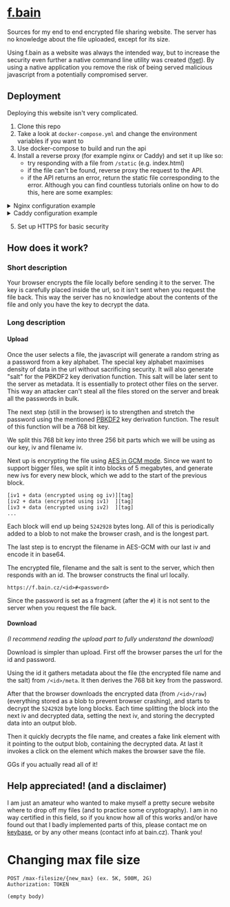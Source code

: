 # [f.bain](https://f.bain.cz/)
Sources for my end to end encrypted file sharing website. The server has no knowledge about the file uploaded,
except for its size.

Using f.bain as a website was always the intended way, but to increase the security even further a native
command line utility was created ([fget](https://github.com/bain3/fget)). By using a native application you
remove the risk of being served malicious javascript from a potentially compromised server.

## Deployment
Deploying this website isn't very complicated.
1. Clone this repo
2. Take a look at `docker-compose.yml` and change the environment variables if you want to
3. Use docker-compose to build and run the api
4. Install a reverse proxy (for example nginx or Caddy) and set it up like so:
   - try responding with a file from `/static` (e.g. index.html)
   - if the file can't be found, reverse proxy the request to the API.
   - if the API returns an error, return the static file corresponding to the error.
     Although you can find countless tutorials online on how to do this, 
     here are some examples:

<details><summary>Nginx configuration example</summary>

```nginx
server {
    root /path/to/static;
    error_log off;
    access_log off;
    index index.html;

    client_max_body_size 0;

    server_name example.com;

    error_page 404 /404.html;
    error_page 429 /429.html;

    location / {
        try_files $uri $uri/ @proxy_pass;
    }

    location @proxy_pass {
        proxy_intercept_errors on;
        proxy_pass http://localhost:3333;
        proxy_http_version 1.1;
        proxy_set_header Upgrade $http_upgrade;
        proxy_set_header Connection "Upgrade";
        proxy_set_header Host $host;
    }

    listen [::]:443 ssl http2;
    listen 443 ssl http2;
    # SSL configuration
}

server {
    if ($host = example.com) {
        return 301 https://$host$request_uri;
    }

    server_name example.com;
    listen [::]:80;
    listen 80;
    return 404;
}
```
</details>

<details><summary>Caddy configuration example</summary>

[//]: # (While Caddyfiles are not Python, it is the closest highlighting we can get.)

```python
# Replace f.example.com with your (sub) domain.
f.example.com {
    # copy or mount the static directory of the repo to /srv/f-bain
    root * /srv/f-bain
    encode gzip
    file_server

    @reverse_proxy {
        not file {
            try_files {path} {path}/index.html
        }
    }
	
    # Forward requests that are not for static files to the API
    # (change hostname & port if needed)
    reverse_proxy @reverse_proxy f-bain-api:80 {
        @error status 404 429
        handle_response @error {
            rewrite * /{rp.status_code}.html
            file_server
        }
    }

}
```
</details>

5. Set up HTTPS for basic security
   
## How does it work?
### Short description
Your browser encrypts the file locally before sending it to the server. The key is carefully placed inside the url,
so it isn't sent when you request the file back. This way the server has no knowledge about the contents of the file
and only you have the key to decrypt the data.

### Long description
#### Upload
Once the user selects a file, the javascript will generate a random string as a password from a key alphabet.
The special key alphabet maximises density of data in the url without sacrificing security.
It will also generate "salt" for the PBKDF2 key derivation function. This salt will be later sent to
the server as metadata. It is essentially to protect other files on the server. This way an attacker
can't steal all the files stored on the server and break all the passwords in bulk.

The next step (still in the browser) is to strengthen and stretch the password using the mentioned [PBKDF2][pbkdf2]
key derivation function. The result of this function will be a 768 bit key.

We split this 768 bit key into three 256 bit parts which we will be using as our key, iv and filename iv.

Next up is encrypting the file using [AES in GCM mode][aesgcm]. Since we want to support bigger files, we
split it into blocks of 5 megabytes, and generate new ivs for every new block, which we add to the start 
of the previous block.
```
[iv1 + data (encrypted using og iv)][tag]
[iv2 + data (encrypted using iv1)  ][tag]
[iv3 + data (encrypted using iv2)  ][tag]
...
```
Each block will end up being `5242928` bytes long.
All of this is periodically added to a blob to not make the browser crash, and is the longest part.

The last step is to encrypt the filename in AES-GCM with our last iv and encode it in base64.

The encrypted file, filename and the salt is sent to the server, which then responds with an id.
The browser constructs the final url locally.
```
https://f.bain.cz/<id>#<password>
```

Since the password is set as a fragment (after the `#`) it is not sent to the server when you request the file
back.

#### Download
*(I recommend reading the upload part to fully understand the download)*

Download is simpler than upload. First off the browser parses the url for the id and password.

Using the id it gathers metadata about the file (the encrypted file name and the salt) from `/<id>/meta`. 
It then derives the 768 bit key from the password.

After that the browser downloads the encrypted data (from `/<id>/raw`)(everything stored as a 
blob to prevent browser crashing), and starts to decrypt the `5242928` byte long blocks. 
Each time splitting the block into the next iv and decrypted data, setting the next iv, and 
storing the decrypted data into an output blob.

Then it quickly decrypts the file name, and creates a fake link element with it pointing to the output
blob, containing the decrypted data. At last it invokes a click on the element which makes the browser save 
the file.

GGs if you actually read all of it!

## Help appreciated! (and a disclaimer)
I am just an amateur who wanted to make myself a pretty secure website where to drop off my files (and
to practice some cryptography). I am in no way certified in this field, so if you know how all of this
works and/or have found out that I badly implemented parts of this, please contact me on [keybase][kb],
or by any other means (contact info at bain.cz). Thank you!


# Changing max file size
```
POST /max-filesize/{new_max} (ex. 5K, 500M, 2G)
Authorization: TOKEN

(empty body)
```
 

[pbkdf2]: https://en.wikipedia.org/wiki/PBKDF2
[aesgcm]: https://en.wikipedia.org/wiki/Galois/Counter_Mode
[kb]: https://keybase.io/bain3
